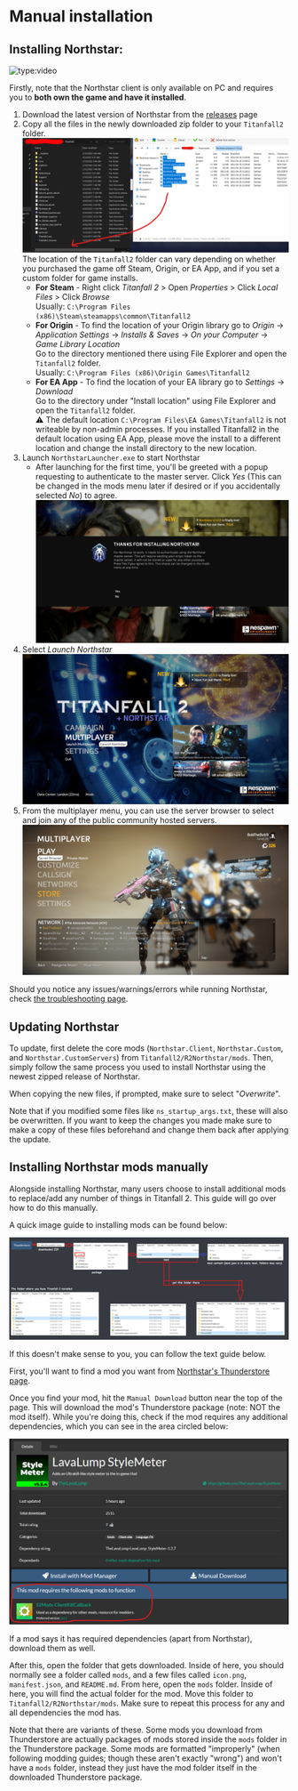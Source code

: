 # Manual installation

## Installing Northstar:
![type:video](https://www.youtube.com/embed/bK4pV-AHOHM)

Firstly, note that the Northstar client is only available on PC and requires you to **both own the game and have it installed**.

1. Download the latest version of Northstar from the [releases](https://github.com/R2Northstar/Northstar/releases) page
2. Copy all the files in the newly downloaded zip folder to your `Titanfall2` folder.\
   ![Drag and drop the contents of the zip into your Titanfall2 folder](../images/manual-install-drag-drop-files.png)\
   The location of the `Titanfall2` folder can vary depending on whether you purchased the game off Steam, Origin, or EA App, and if you set a custom folder for game installs.
   * **For Steam** - Right click _Titanfall 2_ > Open _Properties_ > Click _Local Files_ > Click _Browse_\
     Usually: `C:\Program Files (x86)\Steam\steamapps\common\Titanfall2`
   * **For Origin** - To find the location of your Origin library go to _Origin_ -> _Application Settings_ -> _Installs & Saves_ -> _On your Computer_ -> _Game Library Location_\
     Go to the directory mentioned there using File Explorer and open the `Titanfall2` folder.\
     Usually: `C:\Program Files (x86)\Origin Games\Titanfall2`
   * **For EA App** - To find the location of your EA library go to _Settings_ -> _Download_\
     Go to the directory under "Install location" using File Explorer and open the `Titanfall2` folder.\
     ⚠️ The default location `C:\Program Files\EA Games\Titanfall2` is not writeable by non-admin processes. If you installed Titanfall2 in the default location using EA App, please move the install to a different location and change the install directory to the new location.
3. Launch `NorthstarLauncher.exe` to start Northstar
   * After launching for the first time, you'll be greeted with a popup requesting to authenticate to the master server. Click _Yes_ (This can be changed in the mods menu later if desired or if you accidentally selected _No_) to agree.\
     ![Authentication Agreement](../images/titleagreement.png)
4. Select _Launch Northstar_\
   ![Launch Northstar](../images/titlelaunchnorthstar.png)
5. From the multiplayer menu, you can use the server browser to select and join any of the public community hosted servers.\
   ![Server Browser](../images/lobbyserverbrowser.png)

Should you notice any issues/warnings/errors while running Northstar, check [the troubleshooting page](troubleshooting.md).

## Updating Northstar

To update, first delete the core mods (`Northstar.Client`, `Northstar.Custom`, and `Northstar.CustomServers`) from `Titanfall2/R2Northstar/mods`.
Then, simply follow the same process you used to install Northstar using the newest zipped release of Northstar.

When copying the new files, if prompted, make sure to select "_Overwrite_".

Note that if you modified some files like `ns_startup_args.txt`, these will also be overwritten. If you want to keep the changes you made make sure to make a copy of these files beforehand and change them back after applying the update.

## Installing Northstar mods manually

Alongside installing Northstar, many users choose to install additional mods to replace/add any number of things in Titanfall 2. This guide will go over how to do this manually.

A quick image guide to installing mods can be found below:

![Quick guide to install mods manually](../images/manual-mod-install.png)

If this doesn't make sense to you, you can follow the text guide below.

First, you'll want to find a mod you want from [Northstar's Thunderstore page](https://northstar.thunderstore.io/).

Once you find your mod, hit the `Manual Download` button near the top of the page. This will download the mod's Thunderstore package (note: NOT the mod itself).
While you're doing this, check if the mod requires any additional dependencies, which you can see in the area circled below:

![Where required dependencies are shown on a mod's page](../images/mod-page-dependencies.png)

If a mod says it has required dependencies (apart from Northstar), download them as well.

After this, open the folder that gets downloaded. Inside of here, you should normally see a folder called `mods`, and a few files called `icon.png`, `manifest.json`, and `README.md`.
From here, open the `mods` folder. Inside of here, you will find the actual folder for the mod. Move this folder to `Titanfall2/R2Northstar/mods`. Make sure to repeat this process for any and all dependencies the mod has.

Note that there are variants of these. Some mods you download from Thunderstore are actually packages of mods stored inside the `mods` folder in the Thunderstore package.
Some mods are formatted "improperly" (when following modding guides; though these aren't exactly "wrong") and won't have a `mods` folder, instead they just have the mod folder itself in the downloaded Thunderstore package.
